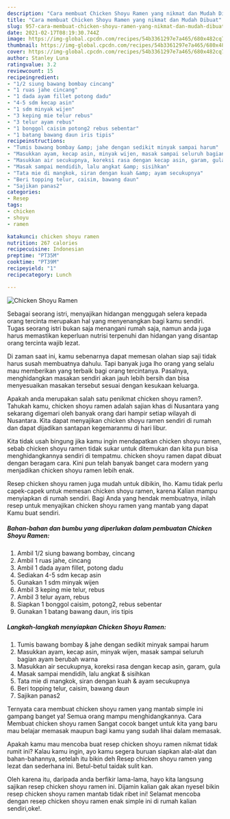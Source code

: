 ```yaml
---
description: "Cara membuat Chicken Shoyu Ramen yang nikmat dan Mudah Dibuat"
title: "Cara membuat Chicken Shoyu Ramen yang nikmat dan Mudah Dibuat"
slug: 957-cara-membuat-chicken-shoyu-ramen-yang-nikmat-dan-mudah-dibuat
date: 2021-02-17T08:19:30.744Z
image: https://img-global.cpcdn.com/recipes/54b3361297e7a465/680x482cq70/chicken-shoyu-ramen-foto-resep-utama.jpg
thumbnail: https://img-global.cpcdn.com/recipes/54b3361297e7a465/680x482cq70/chicken-shoyu-ramen-foto-resep-utama.jpg
cover: https://img-global.cpcdn.com/recipes/54b3361297e7a465/680x482cq70/chicken-shoyu-ramen-foto-resep-utama.jpg
author: Stanley Luna
ratingvalue: 3.2
reviewcount: 15
recipeingredient:
- "1/2 siung bawang bombay cincang"
- "1 ruas jahe cincang"
- "1 dada ayam fillet potong dadu"
- "4-5 sdm kecap asin"
- "1 sdm minyak wijen"
- "3 keping mie telur rebus"
- "3 telur ayam rebus"
- "1 bonggol caisim potong2 rebus sebentar"
- "1 batang bawang daun iris tipis"
recipeinstructions:
- "Tumis bawang bombay &amp; jahe dengan sedikit minyak sampai harum"
- "Masukkan ayam, kecap asin, minyak wijen, masak sampai seluruh bagian ayam berubah warna"
- "Masukkan air secukupnya, koreksi rasa dengan kecap asin, garam, gula"
- "Masak sampai mendidih, lalu angkat &amp; sisihkan"
- "Tata mie di mangkok, siran dengan kuah &amp; ayam secukupnya"
- "Beri topping telur, caisim, bawang daun"
- "Sajikan panas2"
categories:
- Resep
tags:
- chicken
- shoyu
- ramen

katakunci: chicken shoyu ramen 
nutrition: 267 calories
recipecuisine: Indonesian
preptime: "PT35M"
cooktime: "PT39M"
recipeyield: "1"
recipecategory: Lunch

---
```



![Chicken Shoyu Ramen](https://img-global.cpcdn.com/recipes/54b3361297e7a465/680x482cq70/chicken-shoyu-ramen-foto-resep-utama.jpg)

Sebagai seorang istri, menyajikan hidangan menggugah selera kepada orang tercinta merupakan hal yang menyenangkan bagi kamu sendiri. Tugas seorang istri bukan saja menangani rumah saja, namun anda juga harus memastikan keperluan nutrisi terpenuhi dan hidangan yang disantap orang tercinta wajib lezat.

Di zaman  saat ini, kamu sebenarnya dapat memesan olahan siap saji tidak harus susah membuatnya dahulu. Tapi banyak juga lho orang yang selalu mau memberikan yang terbaik bagi orang tercintanya. Pasalnya, menghidangkan masakan sendiri akan jauh lebih bersih dan bisa menyesuaikan masakan tersebut sesuai dengan kesukaan keluarga. 



Apakah anda merupakan salah satu penikmat chicken shoyu ramen?. Tahukah kamu, chicken shoyu ramen adalah sajian khas di Nusantara yang sekarang digemari oleh banyak orang dari hampir setiap wilayah di Nusantara. Kita dapat menyajikan chicken shoyu ramen sendiri di rumah dan dapat dijadikan santapan kegemaranmu di hari libur.

Kita tidak usah bingung jika kamu ingin mendapatkan chicken shoyu ramen, sebab chicken shoyu ramen tidak sukar untuk ditemukan dan kita pun bisa menghidangkannya sendiri di tempatmu. chicken shoyu ramen dapat dibuat dengan beragam cara. Kini pun telah banyak banget cara modern yang menjadikan chicken shoyu ramen lebih enak.

Resep chicken shoyu ramen juga mudah untuk dibikin, lho. Kamu tidak perlu capek-capek untuk memesan chicken shoyu ramen, karena Kalian mampu menyiapkan di rumah sendiri. Bagi Anda yang hendak membuatnya, inilah resep untuk menyajikan chicken shoyu ramen yang mantab yang dapat Kamu buat sendiri.

<!--inarticleads1-->

##### Bahan-bahan dan bumbu yang diperlukan dalam pembuatan Chicken Shoyu Ramen:

1. Ambil 1/2 siung bawang bombay, cincang
1. Ambil 1 ruas jahe, cincang
1. Ambil 1 dada ayam fillet, potong dadu
1. Sediakan 4-5 sdm kecap asin
1. Gunakan 1 sdm minyak wijen
1. Ambil 3 keping mie telur, rebus
1. Ambil 3 telur ayam, rebus
1. Siapkan 1 bonggol caisim, potong2, rebus sebentar
1. Gunakan 1 batang bawang daun, iris tipis




<!--inarticleads2-->

##### Langkah-langkah menyiapkan Chicken Shoyu Ramen:

1. Tumis bawang bombay &amp; jahe dengan sedikit minyak sampai harum
1. Masukkan ayam, kecap asin, minyak wijen, masak sampai seluruh bagian ayam berubah warna
1. Masukkan air secukupnya, koreksi rasa dengan kecap asin, garam, gula
1. Masak sampai mendidih, lalu angkat &amp; sisihkan
1. Tata mie di mangkok, siran dengan kuah &amp; ayam secukupnya
1. Beri topping telur, caisim, bawang daun
1. Sajikan panas2




Ternyata cara membuat chicken shoyu ramen yang mantab simple ini gampang banget ya! Semua orang mampu menghidangkannya. Cara Membuat chicken shoyu ramen Sangat cocok banget untuk kita yang baru mau belajar memasak maupun bagi kamu yang sudah lihai dalam memasak.

Apakah kamu mau mencoba buat resep chicken shoyu ramen nikmat tidak rumit ini? Kalau kamu ingin, ayo kamu segera buruan siapkan alat-alat dan bahan-bahannya, setelah itu bikin deh Resep chicken shoyu ramen yang lezat dan sederhana ini. Betul-betul taidak sulit kan. 

Oleh karena itu, daripada anda berfikir lama-lama, hayo kita langsung sajikan resep chicken shoyu ramen ini. Dijamin kalian gak akan nyesel bikin resep chicken shoyu ramen mantab tidak ribet ini! Selamat mencoba dengan resep chicken shoyu ramen enak simple ini di rumah kalian sendiri,oke!.

